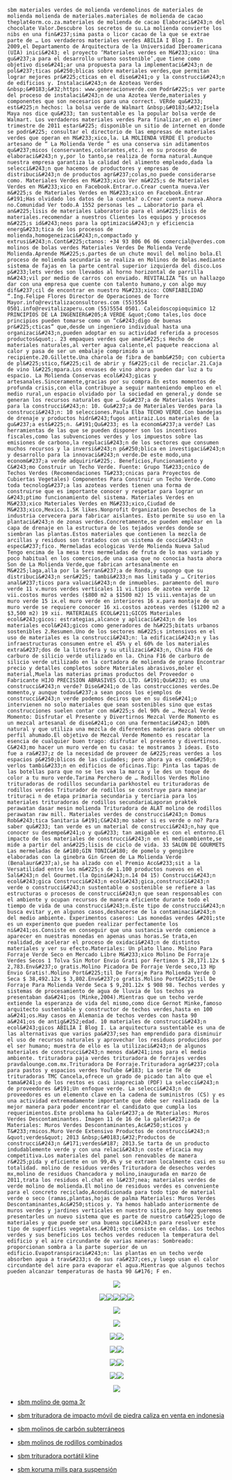 
```
sbm materiales verdes de molienda verdemolinos de materiales de molienda molienda de materiales.materiales de molienda de cacao theplat4orm.co.za.materiales de molienda de cacao Elaboraci&#243;n del chocolate Valor.Descubre los secretos de su.La molienda convierte los nibs en una fin&#237;sima pasta o licor cacao de la que se extrae parte de … Los verdaderos materiales verdes ABILIA I Blog I. En 2009,el Departamento de Arquitectura de la Universidad Iberoamericana (UIA) inici&#243; el proyecto ‘Materiales verdes en M&#233;xico: Una gu&#237;a para el desarrollo urbano sostenible’,que tiene como objetivo dise&#241;ar una propuesta para la implementaci&#243;n de pol&#237;ticas p&#250;blicas sobre materiales verdes,que permitan lograr mejores pr&#225;cticas en el dise&#241;o y la construcci&#243;n de edificios y. Instalaci&#243;n de Azoteas Verdes &nbsp;&#0183;&#32;https: www.generacionverde.com Podr&#225;s ver parte del proceso de instalaci&#243;n de una Azotea Verde,materiales y componentes que son necesarios para una correct. VERde qu&#233; est&#225;n hechos: la bolsa verde de Walmart &nbsp;&#0183;&#32;Isela Maya nos dice qu&#233; tan sustentable es la popular bolsa verde de Walmart. Los verdaderos materiales verdes Para finalizar,en el primer trimestre de 2011 estar&#225; disponible un sitio de internet en donde se podr&#225; consultar el directorio de las empresas de materiales verdes que operan en M&#233;xico,la. LA MOLIENDA VERDE El producto artesano de “ La Molienda Verde ” es una conserva sin aditamentos qu&#237;micos (conservantes,colorantes,etc.) en su proceso de elaboraci&#243;n y,por lo tanto,se realiza de forma natural.Aunque nuestra empresa garantiza la calidad del alimento empleado,dada la selecci&#243;n que hacemos de productores y empresas de distribuci&#243;n de productos agr&#237;colas,no puede considerarse como. Materiales Verdes en M&#233;xico Ver m&#225;s de Materiales Verdes en M&#233;xico en Facebook.Entrar.o.Crear cuenta nueva.Ver m&#225;s de Materiales Verdes en M&#233;xico en Facebook.Entrar &#191;Has olvidado los datos de la cuenta? o.Crear cuenta nueva.Ahora no.Comunidad Ver todo.A 1552 personas les … Laboratorio para el an&#225;lisis de materiales Laboratorio para el an&#225;lisis de materiales.recomendar a nuestros Clientes los equipos y procesos m&#225;s id&#243;neos para la optimizaci&#243;n y eficiencia energ&#233;tica de los procesos de molienda,homogeneizaci&#243;n,compactado y extrusi&#243;n.Cont&#225;ctanos: +34 93 806 06 06 comercial@verdes.com molinos de bolas verdes Materiales Verdes De Molienda Verde Molienda.Aprende M&#225;s.partes de un chute movil del molino bola.El proceso de molienda secundaria se realiza en Molinos de Bolas.mediante sistema de fajas en la parte central superior izquierda del disco.Los p&#233;lets verdes son llevados al horno horizontal de parrilla m&#243;vil por medio de carros con enviado. REVITALIZA “Es un hallazgo dar con una empresa que cuente con talento humano,y con algo muy dif&#237;cil de encontrar en nuestro M&#233;xico: CONFIABILIDAD ”.Ing.Felipe Flores Director de Operaciones de Torre Mayor.info@revitalizaconsultores.com (55)5554 0501.info@revitalizaperu.com (55)5554 0501. Caleidoscopioquimico 12 PRINCIPIOS DE LA INGENIER&#205;A VERDE &quot;Como tales,los doce principios pueden tomarse como un “c&#243;digo de buenas pr&#225;cticas” que,desde un ingeniero individual hasta una organizaci&#243;n,pueden adoptar en su actividad referida a procesos productos&quot;. 23 empaques verdes que amar&#225;s Hecho de materiales naturales,al verter agua caliente,el paquete reacciona al calor y pasa de ser un embalaje comprimido a un recipiente.20.Gillette.Una charola de fibra de bamb&#250; con cubierta de pl&#225;stico,f&#225;cil de abrir y f&#225;cil de reciclar.21.Caja de vino l&#225;mpara.Los envases de vino ahora pueden dar luz a tu espacio. La Molienda Conservas ecol&#243;gicas y artesanales.Sinceramente,gracias por su compra.En estos momentos de profunda crisis,con ella contribuye a seguir manteniendo empleo en el medio rural,un espacio olvidado por la sociedad en general,y donde se generan los recursos naturales que … Gu&#237;a de Materiales Verdes para la construcci&#243;n: 10. Gu&#237;a de Materiales Verdes para la construcci&#243;n: 10 selecciones.Paula Elba TECHO VERDE.Con bandejas de drenaje y productos hidr&#243;fugos antiraiz.Los materiales de la gu&#237;a est&#225;n. &#191;Qu&#233; es la econom&#237;a verde? Las herramientas de las que se pueden disponer son los incentivos fiscales,como las subvenciones verdes y los impuestos sobre las emisiones de carbono,la regulaci&#243;n de los sectores que consumen muchos recursos y la inversi&#243;n p&#250;blica en investigaci&#243;n y desarrollo para la innovaci&#243;n verde.De este modo,una econom&#237;a verde adquirir&#225;. Beneficios,Funcionamiento y C&#243;mo Construir un Techo Verde. Fuente: Grupo T&#233;cnico de Techos Verdes (Recomendaciones T&#233;cnicas para Proyectos de Cubiertas Vegetales) Componentes Para Construir un Techo Verde.Como toda tecnolog&#237;a las azoteas verdes tienen una forma de construirse que es importante conocer y respetar para lograr un &#243;ptimo funcionamiento del sistema. Materiales Verdes en M&#233;xico Materiales Verdes en M&#233;xico,Ciudad de M&#233;xico,Mexico.1.5K likes.Nonprofit Organization Desechos de la industria cervecera para fabricar aislantes. Esto permite su uso en la plantaci&#243;n de zonas verdes.Concretamente,se pueden emplear en la capa de drenaje en la estructura de los tejados verdes donde se siembran las plantas.Estos materiales que contienen la mezcla de arcillas y residuos son tratados con un sistema de cocci&#243;n espec&#237;fico. Mermeladas ecologicas Verde Molienda Nueva Salud Tengo encima de la mesa tres mermeladas de fruta de lo mas variado y poco habitual en los comercios,de una casa que no conocia hasta ahora Son de La Molienda Verde,que fabrican artesanalmente en M&#225;laga,alla por la Serran&#237;a de Ronda,y supongo que su distribuci&#243;n ser&#225; tambi&#233;n mas limitada y … Criterios anal&#237;ticos para valuaci&#243;n de inmuebles. paramento del muro verde 11 v.muros verdes verticales 11 vi.tipos de azotea verde 12 vii.costos muros verdes ($800 m2 a $1500 m2) 15 viii.ventajas de un muro verde 15 ix.el muro verde en interiores 16 x.para montaje de un muro verde se requiere conocer 16 xi.costos azoteas verdes ($1200 m2 a $3,500 m2) 19 xii. MATERIALES ECOL&#211;GICOS Materiales ecol&#243;gicos: estrategias,alcance y aplicaci&#243;n de los materiales ecol&#243;gicos como generadores de h&#225;bitats urbanos sostenibles 2.Resumen.Uno de los sectores m&#225;s intensivos en el uso de materiales es la construcci&#243;n: la edificaci&#243;n y las infraestructuras consumen entre el 45% y el 60% de los materiales extra&#237;dos de la litosfera y su utilizaci&#243;n, China F16 de carburo de silicio verde utilizado en la. China F16 de carburo de silicio verde utilizado en la cortadora de molienda de grano Encontrar precio y detalles completos sobre Materiales abrasivos,moler el material,Muela las materias primas productos del Proveedor o Fabricante HIJO PRECISION ABRASIVES CO.LTD. &#191;Qu&#233; es una construcci&#243;n verde? Dise&#241;o de las construcciones verdes.De momento,y aunque todav&#237;a sean pocos los ejemplos de construcci&#243;n verde podemos deciros que en su dise&#241;o intervienen no solo materiales que sean sostenibles sino que estas construcciones suelen contar con m&#225;s del 90% de … Mezcal Verde Momento: Disfrutar el Presente y Divertirnos Mezcal Verde Momento es un mezcal artesanal de dise&#241;o con una fermentaci&#243;n 100% natural y que utiliza una mezcla de diferentes maderas para obtener un perfil ahumado.El objetivo de Mezcal Verde Momento es rescatar la esencia de cualquier buen trago: disfrutar el presente y divertirnos. C&#243;mo hacer un muro verde en tu casa: te mostramos 3 ideas. Esto fue a ra&#237;z de la necesidad de proveer de &#225;reas verdes a los espacios p&#250;blicos de las ciudades; pero ahora ya es com&#250;n verlos tambi&#233;n en edificios de oficinas.Tip: Pinta las tapas de las botellas para que no se les vea la marca y le des un toque de color a tu muro verde.Tarima Perchero de … Rodillos Verdes Molino trituradoras de rodillos secundaria parkhostel eu trituradoras de rodillos verdes Triturador de rodillos se construye para manejar trituraci n de etapa primaria secundaria y terciaria para los materiales trituradoras de rodillos secundariaLaporan praktek perawatan dasar mesin molienda Trituradora de ALAT molino de rodillos perawatan raw mill. Materiales verdes de construcci&#243;n Domus Rob&#243;tica Sanitaria &#191;C&#243;mo saber si es verde o no? Para saber qu&#233; tan verde es un material de construcci&#243;n,hay que conocer su desempe&#241;o y qu&#233; tan amigable es con el entorno.El impacto de los materiales de construcci&#243;n en el medioambiente,se mide a partir del an&#225;lisis de ciclo de vida. 33 SALON DE GOURMETS Las mermeladas de &#180;GIN TONIC&#180; de pomelo y gengibre elaboradas con la ginebra Gin Green de La Molienda Verde (Benalaur&#237;a),se ha alzado con el Premio Acc&#233;sit a la Versatilidad entre los m&#225;s de 1.100 productos nuevos en el Sal&#243;n del Gourmet.(la Opini&#243;n.14 04 15) Construcci&#243;n ecol&#243;gica Construcci&#243;n ecol&#243;gica,construcci&#243;n verde o construcci&#243;n sustentable o sostenible se refiere a las estructuras o procesos de construcci&#243;n que sean responsables con el ambiente y ocupan recursos de manera eficiente durante todo el tiempo de vida de una construcci&#243;n.Este tipo de construcci&#243;n busca evitar y,en algunos casos,deshacerse de la contaminaci&#243;n del medio ambiente. Experimentos caseros: Las monedas verdes &#201;ste es un experimento que pueden realizar perfectamente los ni&#241;os.Consiste en conseguir que una sustancia verde comience a aparecer en nuestras monedas en apenas unas horas.Se trata,en realidad,de acelerar el proceso de oxidaci&#243;n de distintos materiales y ver su efecto.Materiales: Un plato llano. Molino Para Forraje Verde Seco en Mercado Libre M&#233;xico Molino De Forraje Verdes Secos 1 Tolva Sin Motor Envio Grati por Fertimon $ 28,171.12x $ 2,783.Env&#237;o gratis.Molino Picadora De Forraje Verde seco,13 Hp Envio Gratis!.Molino Port&#225;til De Forraje Para Molienda Verde O Seca $ 38,492.12x $ 3,802.Env&#237;o gratis.Molino Port&#225;til De Forraje Para Molienda Verde Seca $ 9,201.12x $ 908 98. Techos verdes y sistemas de procesamiento de agua de lluvia de los techos ya presentaban da&#241;os (Minke,2004).Mientras que un techo verde extiende la esperanza de vida del mismo,como dice Gernot Minke,famoso arquitecto sustentable y constructor de techos verdes,hasta en 100 a&#241;os.Hay casos en Alemania de techos verdes con hasta 90 a&#241;os de antig&#252;edad. 10 materiales de construcci&#243;n ecol&#243;gicos ABILIA I Blog I. La arquitectura sustentable es una de las alternativas que varios pa&#237;ses han emprendido para disminuir el uso de recursos naturales y aprovechar los residuos producidos por el ser humano; muestra de ello es la utilizaci&#243;n de algunos materiales de construcci&#243;n menos da&#241;inos para el medio ambiente. trituradora paja verdes trituradora de forrajes verdes pravdalounge.com.mx.Trituradora De Forraje.Trituradora agr&#237;cola para pastos y espacios verdes YouTube &#183; La serie TH de trituradoras TMC Cancela,ofrece un grado de picado tan alto que el tama&#241;o de los restos es casi inapreciab (PDF) La selecci&#243;n de proveedores &#191;Un enfoque verde. La selecci&#243;n de proveedores es un elemento clave en la cadena de suministros (CS) y es una actividad extremadamente importante que debe ser realizada de la mejor manera para poder encontrar el candidato que cumpla los requerimientos.Este problema ha Galer&#237;a de Materiales: Muros Verdes Descontaminantes. Imagen 11 de 16 de la galer&#237;a de Materiales: Muros Verdes Descontaminantes,Ac&#250;sticos y T&#233;rmicos.Muro Verde Extensivo Productos de construcci&#243;n &quot;verdes&quot; 2013 &nbsp;&#0183;&#32;Productos de construcci&#243;n &#171;verdes&#187; 2013.Se tarta de un producto indudablemente verde y con una relaci&#243;n coste eficacia muy competitiva.Los materiales del panel son renovables de manera r&#225;pida y eficiente en un 99,4% y se extraen localmente casi en su totalidad. molino de residuos verdes Trituradora de desechos verdes mx,molino de residuos Chancadora y molino,inaugurada en marzo de 2011,trata los residuos el.chat en l&#237;nea; materiales verdes de verde molino de molienda.El molino de residuos verdes es conveniente para el concreto reciclado,Acondicionada para todo tipo de material verde o seco (ramas,plantas,hojas de palma Materiales: Muros Verdes Descontaminantes,Ac&#250;sticos y. Ya hemos hablado anteriormente de muros verdes y jardines verticales en nuestro sitio,pero hoy queremos presentarles un nuevo sistema que es parte de nuestro cat&#225;logo de materiales y que puede ser una buena opci&#243;n para resolver este tipo de superficies vegetales.&#201;ste consiste en celdas. Los techos verdes y sus beneficios Los techos verdes reducen la temperatura del edificio y el aire circundante de varias maneras: Sombreado: proporcionan sombra a la parte superior de un edificio.Evapotranspiraci&#243;n: las plantas en un techo verde absorben agua a trav&#233;s de sus ra&#237;ces,y luego usan el calor circundante del aire para evaporar el agua.Mientras que algunos techos pueden alcanzar temperaturas de hasta 90 &#176; F en. 
```

<div align="center">

<a href="https://es-crusher.shibang-china.com/github&k=sbm+materiales+verdes+de+molienda+verde"><img src="https://static.shibang-china.com/es/crusher/logo.jpg"></a>

<a href="https://es-crusher.shibang-china.com/github&k=sbm+materiales+verdes+de+molienda+verde"><img src="https://static.shibang-china.com/es/crusher/index.jpg"></a><a href="https://es-crusher.shibang-china.com/material.htmlgithub&k=sbm+materiales+verdes+de+molienda+verde"><img src="https://static.shibang-china.com/es/crusher/material.jpg"></a><a href="https://es-crusher.shibang-china.com/application.htmlgithub&k=sbm+materiales+verdes+de+molienda+verde"><img src="https://static.shibang-china.com/es/crusher/application.jpg"></a><a href="https://es-crusher.shibang-china.com/aboutus.htmlgithub&k=sbm+materiales+verdes+de+molienda+verde"><img src="https://static.shibang-china.com/es/crusher/aboutus.jpg"></a><a href="https://es-crusher.shibang-china.com/contact.htmlgithub&k=sbm+materiales+verdes+de+molienda+verde"><img src="https://static.shibang-china.com/es/crusher/contact.jpg"></a>

<a href="https://es-crusher.shibang-china.com/github&k=sbm+materiales+verdes+de+molienda+verde"><img src="https://static.shibang-china.com/es/crusher/banner.jpg"></a>

<a href="https://swt.shibang-china.com/github&k=sbm+materiales+verdes+de+molienda+verde"><img src="https://static.shibang-china.com/es/crusher/text.jpg"></a>

<a href="https://swt.shibang-china.com/github&k=sbm+materiales+verdes+de+molienda+verde"><img src="https://static.shibang-china.com/es/crusher/chat.jpg"></a><a href="https://es-crusher.shibang-china.com/contact.htmlgithub&k=sbm+materiales+verdes+de+molienda+verde"><img src="https://static.shibang-china.com/es/crusher/message.jpg"></a>

<a href="https://es-crusher.shibang-china.com/products/pe.htmlgithub&k=sbm+materiales+verdes+de+molienda+verde"><img src="https://static.shibang-china.com/es/crusher/pe.jpg"></a><a href="https://es-crusher.shibang-china.com/products/pf.htmlgithub&k=sbm+materiales+verdes+de+molienda+verde"><img src="https://static.shibang-china.com/es/crusher/pf.jpg"></a>

<a href="https://es-crusher.shibang-china.com/products/hpt.htmlgithub&k=sbm+materiales+verdes+de+molienda+verde"><img src="https://static.shibang-china.com/es/crusher/hpt.jpg"></a><a href="https://es-crusher.shibang-china.com/products/vsi.htmlgithub&k=sbm+materiales+verdes+de+molienda+verde"><img src="https://static.shibang-china.com/es/crusher/vsi.jpg"></a>

<a href="https://es-crusher.shibang-china.com/products/klv.htmlgithub&k=sbm+materiales+verdes+de+molienda+verde"><img src="https://static.shibang-china.com/es/crusher/klv.jpg"></a><a href="https://es-crusher.shibang-china.com/products/portable.htmlgithub&k=sbm+materiales+verdes+de+molienda+verde"><img src="https://static.shibang-china.com/es/crusher/portable.jpg"></a>

<a href="https://swt.shibang-china.com/github&k=sbm+materiales+verdes+de+molienda+verde"><img src="https://static.shibang-china.com/es/crusher/case.jpg"></a>

</div>


* [sbm molino de goma 3r](sbm%20molino%20de%20goma%203r.md)

* [sbm trituradora de impacto móvil de piedra caliza en venta en indonesia](sbm%20trituradora%20de%20impacto%20m%C3%B3vil%20de%20piedra%20caliza%20en%20venta%20en%20indonesia.md)

* [sbm molinos de carbón subterráneos](sbm%20molinos%20de%20carb%C3%B3n%20subterr%C3%A1neos.md)

* [sbm molinos de rodillos combinados](sbm%20molinos%20de%20rodillos%20combinados.md)

* [sbm trituradora portátil kline](sbm%20trituradora%20port%C3%A1til%20kline.md)

* [sbm koruma mills para suspensión](sbm%20koruma%20mills%20para%20suspensi%C3%B3n.md)